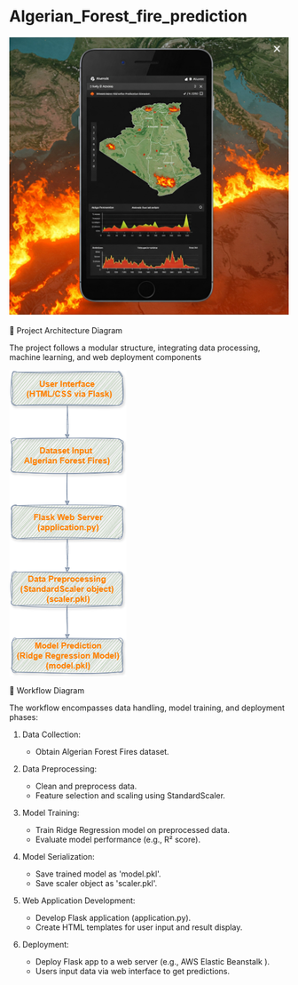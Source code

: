# Algerian_Forest_fire_prediction

![alt text](Algerian_Forest.jpg)

🧱 Project Architecture Diagram

The project follows a modular structure, integrating data processing, machine learning, and web deployment components

![alt text](Algerian_Forest_Fire_Arch-1.png)


🔄 Workflow Diagram

The workflow encompasses data handling, model training, and deployment phases:​

1. Data Collection:
   - Obtain Algerian Forest Fires dataset.

2. Data Preprocessing:
   - Clean and preprocess data.
   - Feature selection and scaling using StandardScaler.

3. Model Training:
   - Train Ridge Regression model on preprocessed data.
   - Evaluate model performance (e.g., R² score).

4. Model Serialization:
   - Save trained model as 'model.pkl'.
   - Save scaler object as 'scaler.pkl'.

5. Web Application Development:
   - Develop Flask application (application.py).
   - Create HTML templates for user input and result display.

6. Deployment:
   - Deploy Flask app to a web server (e.g., AWS Elastic Beanstalk ).
   - Users input data via web interface to get predictions.